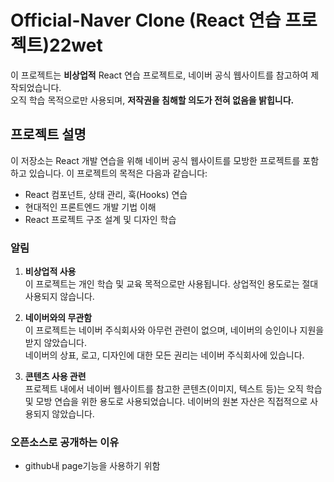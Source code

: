 # Official-Naver Clone (React 연습 프로젝트)22wet

이 프로젝트는 **비상업적** React 연습 프로젝트로, 네이버 공식 웹사이트를 참고하여 제작되었습니다.  
오직 학습 목적으로만 사용되며, **저작권을 침해할 의도가 전혀 없음을 밝힙니다.**

## 프로젝트 설명

이 저장소는 React 개발 연습을 위해 네이버 공식 웹사이트를 모방한 프로젝트를 포함하고 있습니다. 이 프로젝트의 목적은 다음과 같습니다:

- React 컴포넌트, 상태 관리, 훅(Hooks) 연습
- 현대적인 프론트엔드 개발 기법 이해
- React 프로젝트 구조 설계 및 디자인 학습

### 알림

1. **비상업적 사용**  
   이 프로젝트는 개인 학습 및 교육 목적으로만 사용됩니다. 상업적인 용도로는 절대 사용되지 않습니다.

2. **네이버와의 무관함**  
   이 프로젝트는 네이버 주식회사와 아무런 관련이 없으며, 네이버의 승인이나 지원을 받지 않았습니다.  
   네이버의 상표, 로고, 디자인에 대한 모든 권리는 네이버 주식회사에 있습니다.

3. **콘텐츠 사용 관련**  
   프로젝트 내에서 네이버 웹사이트를 참고한 콘텐츠(이미지, 텍스트 등)는 오직 학습 및 모방 연습을 위한 용도로 사용되었습니다. 네이버의 원본 자산은 직접적으로 사용되지 않았습니다.

### 오픈소스로 공개하는 이유

- github내 page기능을 사용하기 위함
